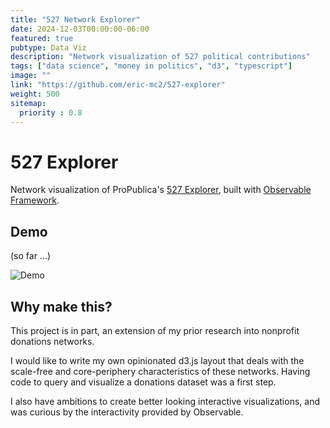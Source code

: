 ```yaml
---
title: "527 Network Explorer"
date: 2024-12-03T00:00:00-06:00
featured: true
pubtype: Data Viz
description: "Network visualization of 527 political contributions"
tags: ["data science", "money in politics", "d3", "typescript"]
image: ""
link: "https://github.com/eric-mc2/527-explorer"
weight: 500
sitemap:
  priority : 0.8
---
```


# 527 Explorer

Network visualization of ProPublica's [527 Explorer](https://projects.propublica.org/527-explorer/), built with [Observable Framework](https://observablehq.com/platform/framework).

## Demo

(so far ...)

![Demo](/uploads/527-explorer.gif)

## Why make this?

This project is in part, an extension of my prior research into nonprofit donations networks. 

I would like to write my own opinionated d3.js layout that deals with the scale-free and core-periphery characteristics of these networks. Having code to query and visualize a donations dataset was a first step.

I also have ambitions to create better looking interactive visualizations, and was curious by the interactivity provided by Observable.
